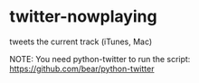 twitter-nowplaying
==================

tweets the current track (iTunes, Mac)

NOTE:
You need python-twitter to run the script:
https://github.com/bear/python-twitter

